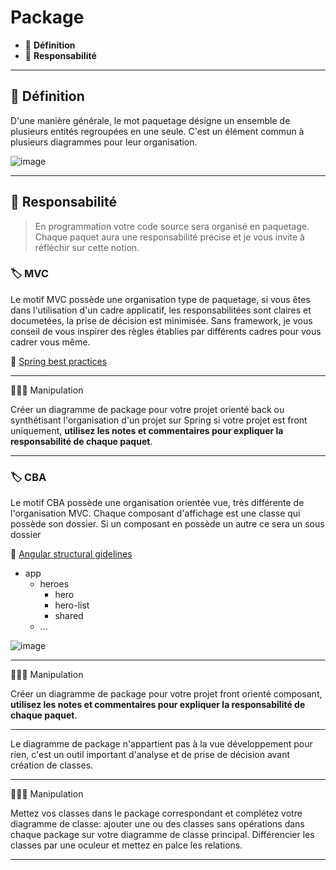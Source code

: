 # Package

* 🔖 **Définition**
* 🔖 **Responsabilité**

___

## 📑 Définition

D'une manière générale, le mot paquetage désigne un ensemble de plusieurs entités regroupées en une seule. C'est un élément commun à plusieurs diagrammes pour leur organisation.

![image](https://raw.githubusercontent.com/POEC-20-05/UML-CO/master/wiki/resources/04/01-Package.jpg)

___

## 📑 Responsabilité

> En programmation votre code source sera organisé en paquetage. Chaque paquet aura une responsabilité précise et je vous invite à réfléchir sur cette notion.


### 🏷️ **MVC**

Le motif MVC possède une organisation type de paquetage, si vous êtes dans l'utilisation d'un cadre applicatif, les responsabilitées sont claires et documetées, la prise de décision est minimisée. Sans framework, je vous conseil de vous inspirer des règles établies par différents cadres pour vous cadrer vous même.

🔗 [Spring best practices](https://medium.com/the-resonant-web/spring-boot-2-0-project-structure-and-best-practices-part-2-7137bdcba7d3)

___

👨🏻‍💻 Manipulation

Créer un diagramme de package pour votre projet orienté back ou synthétisant l'organisation d'un projet sur Spring si votre projet est front uniquement, **utilisez les notes et commentaires pour expliquer la responsabilité de chaque paquet**.

___

### 🏷️ **CBA**

Le motif CBA possède une organisation orientée vue, très différente de l'organisation MVC. Chaque composant d'affichage est une classe qui possède son dossier. Si un composant en possède un autre ce sera un sous dossier

🔗 [Angular structural gidelines](https://angular.io/guide/styleguide#style-04-06)

* app
  * heroes
    * hero
    * hero-list
    * shared
  * ...

![image](https://raw.githubusercontent.com/POEC-20-05/UML-CO/master/wiki/resources/04/angular.jpg)

___

👨🏻‍💻 Manipulation

Créer un diagramme de package pour votre projet front orienté composant, **utilisez les notes et commentaires pour expliquer la responsabilité de chaque paquet**.

___

Le diagramme de package n'appartient pas à la vue développement pour rien, c'est un outil important d'analyse et de prise de décision avant création de classes.

___

👨🏻‍💻 Manipulation

Mettez vos classes dans le package correspondant et complétez votre diagramme de classe: ajouter une ou des classes sans opérations dans chaque package sur votre diagramme de classe principal. Différencier les classes par une oculeur et mettez en palce les relations.

___
